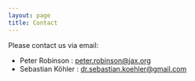 ```yaml
---
layout: page
title: Contact
---
```


Please contact us via email:
  
  - Peter Robinson : peter.robinson@jax.org
  - Sebastian Köhler : dr.sebastian.koehler@gmail.com

    
